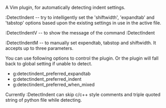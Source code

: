 A Vim plugin, for automatically detecting indent settings.

:DetectIndent -- try to intelligently set the 'shiftwidth',
'expandtab' and 'tabstop' options based upon the existing settings in use in
the active file.

:DetectIndentV -- to show the message of the command :DetectIndent

:DetectIndentM -- to manually set expendtab, tabstop and shiftwidth. It accepts up to three parameters.

You can use following options to control the plugin. Or the plugin will fall back to global setting if unable to detect.
* g:detectindent_preferred_expandtab
* g:detectindent_preferred_indent
* g:detectindent_preferred_when_mixed

Currently :DetectIndent can skip c/c++ style comments and triple quoted string of python file while detecting.
